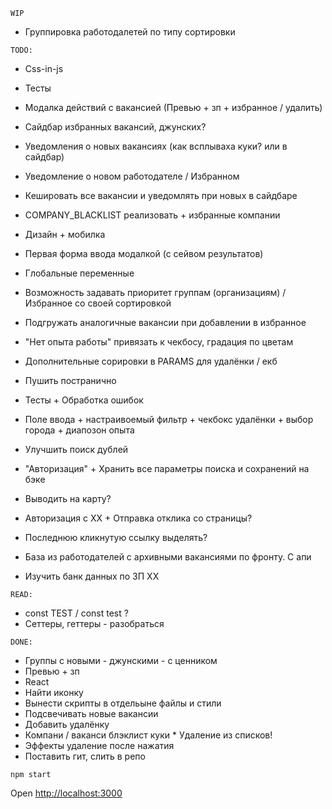 `WIP`

* Группировка работодалетей по типу сортировки

`TODO:`

* Css-in-js

* Тесты

* Модалка действий с вакансией (Превью + зп + избранное / удалить)

* Сайдбар избранных вакансий, джунских?
* Уведомления о новых вакансиях (как всплываха куки? или в сайдбар)
* Уведомление о новом работодателе / Избранном
* Кешировать все вакансии и уведомлять при новых в сайдбаре
* COMPANY_BLACKLIST реализовать + избранные компании

* Дизайн + мобилка
* Первая форма ввода модалкой (с сейвом результатов)

* Глобальные переменные
* Возможность задавать приоритет группам (организациям) / Избранное со своей сортировкой

* Подгружать аналогичные вакансии при добавлении в избранное
* "Нет опыта работы" привязать к чекбосу, градация по цветам
* Дополнительные сорировки в PARAMS для удалёнки / екб
* Пушить постранично
* Тесты + Обработка ошибок
* Поле ввода + настраивоемый фильтр + чекбокс удалёнки + выбор города + диапозон опыта
* Улучшить поиск дублей

* "Авторизация" + Хранить все параметры поиска и сохранений на бэке

* Выводить на карту?
* Авторизация с ХХ + Отправка отклика со страницы?
* Последнюю кликнутую ссылку выделять?


* База из работодателей с архивными вакансиями по фронту. С апи

* Изучить банк данных по ЗП ХХ

`READ:`

* const TEST / const test ?
* Сеттеры, геттеры - разобраться

`DONE:`


* Группы с новыми - джунскими - с ценником
* Превью + зп
* React
* Найти иконку
* Вынести скрипты в отдельыне файлы и стили
* Подсвечивать новые вакансии
* Добавить удалёнку
* Компани / ваканси блэклист куки * Удаление из списков!
* Эффекты удаление после нажатия
* Поставить гит, слить в репо

`npm start`

Open [http://localhost:3000](http://localhost:3000)